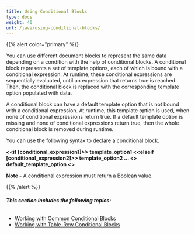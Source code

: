 ```yaml
---
title: Using Conditional Blocks
type: docs
weight: 40
url: /java/using-conditional-blocks/
---
```


{{% alert color="primary" %}} 

You can use different document blocks to represent the same data depending on a condition with the help of conditional blocks. A conditional block represents a set of template options, each of which is bound with a conditional expression. At runtime, these conditional expressions are sequentially evaluated, until an expression that returns true is reached. Then, the conditional block is replaced with the corresponding template option populated with data.

A conditional block can have a default template option that is not bound with a conditional expression. At runtime, this template option is used, when none of conditional expressions return true. If a default template option is missing and none of conditional expressions return true, then the whole conditional block is removed during runtime.

You can use the following syntax to declare a conditional block.

**<<if [conditional_expression1]>>
template_option1
<<elseif [conditional_expression2]>>
template_option2
...
<<else>>
default_template_option
<</if>>**

**Note -** A conditional expression must return a Boolean value.

{{% /alert %}} 
###### **This section includes the following topics:** 
- [Working with Common Conditional Blocks](/words/java/working-with-common-conditional-blocks/)
- [Working with Table-Row Conditional Blocks](/words/java/working-with-table-row-conditional-blocks/)
